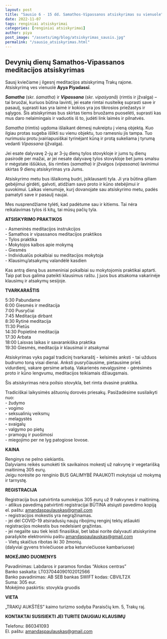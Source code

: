 ```yaml
---
layout: post
title: "Sausio 6 - 15 dd. Samathos-Vipassanos atsiskyrimas su vienuole"
date: 2022-11-07
tags: renginiai atsiskyrimai
categories: [renginiai atsiskyrimai]
author: piya
post_image: "/assets/img/blog/atsiskyrimas_sausis.jpg"
permalink: "/sausio_atsiskyrimas.html"
---
```

## Devynių dienų Samathos-Vipassanos meditacijos atsiskyrimas

Sausį kviečiame į ilgesnį meditacijos atsiskyrimą Trakų rajone.\
Atsiskyrimą ves vienuolė __Ayya Piyadassī__.

***Samatha*** (skr. *śamatha*) ir ***Vipassana*** (skr. *vipaśyanā*) (rimtis ir įžvalga) – tai bruožai, kuriuos būtina lavinti, jei esate rimtai nusiteikę suprasti save ir pasaulį, suprasti kas yra laimė ir kokios yra jos tikrosios priežastys ir sąlygos. Šis atsiskyrimas bus skirtas tiems bruožams puoselėti, suprasti kas mus daro nelaimingais ir vaduotis iš to, judėti link laimės ir pilnatvės.

*Samatha* (rimtis) ugdoma išlaikant dėmesį nukreiptu į vieną objektą. Kuo ilgiau protas sugeba išlikti su vienu objektu, tuo ramesniu jis tampa. Tuo nurimusiu protu įvairiapusiškai tyrinėjant kūną ir protą sukeliama į tyrumą vedanti *Vipassana* (įžvalga).

Jei esate dalyvavę 2-jų ar 3-jų dienų tylos stovykloje ir jums tų dienų pasirodė per mažai, ar jei nesate dalyvavę tylos stovykloje bet jums smalsu ir mėgstate iššūkius, šis rimties (_samatha_) ir įžvalgos (_vipassana_) lavinimui skirtas 9 dienų atsiskyrimas yra Jums.

Atsiskyrimo metu bus išlaikomą budri, įsiklausanti tyla. Ji yra būtina giliam gebėjimui girdėti, galvoti, atidžiam savo proto ir kūno stebėjimui ir suvokimui. Laikas vienumoje, kurį dovanojate sau atsiskyrimo metu, padės pamatyti save ir pasaulį naujai.

Mes nusprendžiame tylėti, kad padėtume sau ir kitiems. Tai nėra reikalavimas tylos iš kitų, tai mūsų pačių tyla.

**ATSISKYRIMO PRAKTIKOS**

\- Asmeninės meditacijos instrukcijos\
\- Samathos ir vipassanos meditacijos praktikos\
\- Tylos praktika\
\- Mokytojos kalbos apie mokymą\
\- Giesmės\
\- Individualūs pokalbiai su meditacijos mokytoja\
\- Klausimų/atsakymų valandėlė kasdien

Kas antrą dieną bus asmeniniai pokalbiai su mokytojomis praktikai aptarti. Taip pat bus galima pateikti klausimus raštu. Į juos bus atsakoma vakarinėje klausimų ir atsakymų sesijoje.

**TVARKARAŠTIS**

5:30 Pabundame\
6:00 Giesmės ir meditacija\
7:00 Pusryčiai\
7:45 Meditacija dirbant\
8:30 Rytinė meditacija\
11:30 Pietūs\
14:30 Popietinė meditacija\
17:30 Arbata\
18:00 Laisvas laikas ir savarankiška praktika\
19:30 Giesmės, meditacija ir klausimai ir atsakymai


Atsiskyrimas vyks pagal tradicinį tvarkaraštį - kelsimės anksti - tai užduos budrumo toną visai dienai. Anksti pusryčiausime, pietausime prieš vidurdienį, vakare gersime arbatą. Vakarienės nevalgysime - gėrėsimės proto ir kūno lengvumu, meditacijos teikiamais džiaugsmais.

Šis atsiskyrimas nėra poilsio stovykla, bet rimta dvasinė praktika.

Tradiciškai laikysimės aštuonių dorovės priesakų. Pasižadėsime susilaikyti nuo:\
\- žudymo\
\- vogimo\
\- seksualinių veiksmų\
\- melagystės\
\- svaigalų\
\- valgymo po pietų\
\- pramogų ir puošimosi\
\- miegojimo per ne lyg patogiose lovose.

**KAINA**

Renginys ne pelno siekiantis.\
Dalyviams reikės sumokėti tik savikainos mokestį už nakvynę ir vegetarišką maitinimą 305 eurų.\
Jeigu norėsite po renginio BUS GALIMYBĖ PAAUKOTI mokytojai už mokymą ir tarnystę.

**REGISTRACIJA**

Registracija bus patvirtinta sumokėjus 305 eurų už 9 nakvynes ir maitinimą.\
\- atlikus pavedimą patvirtinti registracijai BŪTINA atsiųsti pavedimo kopiją el. paštu: amandaspaulauskas@gmail.com\
\- registracijos mokestis yra negrąžinamas.\
\- jei dėl COVID-19 atsiradusių naujų ribojimų renginį tektų atšaukti registracijos mokestis bus nedelsiant grąžintas.\
\- jei negalite sau tiek leisti finasiškai, bet labai norite dalyvauti atsiskyrime parašykite elektroniniu paštu amandaspaulauskas@gmail.com\
\- Vietų skaičius ribotas iki 30 žmonių.\
(dalyviai gyvens triviečiuose arba keturviečiuose kambariuose)

**MOKĖJIMO DUOMENYS**

Pavadinimas: Labdaros ir paramos fondas “Alokos centras”\
Banko saskaita: LT037044090102012566\
Banko pavadinimas: AB SEB bankas SWIFT kodas: CBVILT2X\
Suma: 305 eur.\
Mokėjimo paskirtis: stovykla gruodis

**VIETA**

„TRAKŲ AUKŠTĖS” kaimo turizmo sodyba
Paraisčių km. 5, Trakų raj.

**KONTAKTAI SUSISIEKTI JEI TURITE DAUGIAU KLAUSIMŲ**

Telefonu: 860341093\
El. paštu: amandaspaulauskas@gmail.com







